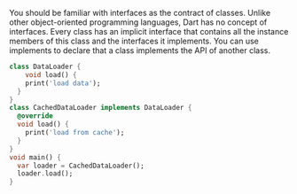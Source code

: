You should be familiar with interfaces as the contract of classes. Unlike
other object-oriented programming languages, Dart has no concept
of interfaces. Every class has an implicit interface that contains all the
instance members of this class and the interfaces it implements. You can
use implements to declare that a class implements the API of another class.

```dart
class DataLoader {
    void load() {
    print('load data');
  }
}
class CachedDataLoader implements DataLoader {
  @override
  void load() {
    print('load from cache');
  }
}
void main() {
  var loader = CachedDataLoader();
  loader.load();
}
```
